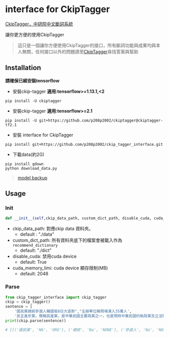 # interface for CkipTagger 
[CkipTagger，中研院中文斷詞系統](https://github.com/ckiplab/ckiptagger)

讓你更方便的使用CkipTagger
> 這只是一個讓你方便使用CkipTagger的接口，所有斷詞功能與成果均與本人無關，任何接口以外的問題請至[CkipTagger](https://github.com/ckiplab/ckiptagger)尋找答案與幫助

## Installation
**請確保已經安裝tensorflow**
- 安裝ckip-tagger **適用:tensorflow>=1.13.1,<2**
```
pip install -U ckiptagger
```
- 安裝ckip-tagger **適用:tensorflow>=2.1**
```
pip install -U git+https://github.com/p208p2002/ckiptagger@ckiptagger-tf2.1
```

- 安裝 interface for CkipTagger
```
pip install git+https://github.com/p208p2002/ckip_tagger_interface.git
```

- 下載data(約2G)
```
pip install gdown
python download_data.py
```
> [model backup](https://github.com/ckiplab/ckiptagger#1-download-model-files)

## Usage
### Init 
```python
def __init__(self,ckip_data_path, custom_dict_path, disable_cuda, cuda_memory_limi):
```
- ckip_data_path: 對應ckip data 資料夾。
    - default : "./data"
- custom_dict_path: 所有資料夾底下的檔案會被載入作為`recommend_dictionary`
    - default: "./dict"
- disable_cuda: 禁用cuda device
    - default: True
- cuda_memory_limi: cuda device 顯存限制(MB)
    - default: 2048

### Parse
```python
from ckip_tagger_interface import ckip_tagger
ckip = ckip_tagger()
sentence = [
    '國民黨總統參選人韓國瑜8日大造勢","主辦單位稱現場湧入35萬人',
    '民主進步黨，簡稱民進黨，是中華民國主要政黨之一，也是現時中華民國的執政黨及立法院最大黨']
print(ckip.parse(sentence))

# [[('國民黨', 'Nb', 'ORG'), ('總統', 'Na', 'NONE'), ('參選人', 'Na', 'NONE'), ('韓國瑜', 'Nb', 'PERSON'), ('8日', 'Nd', 'DATE'), ('大', 'VH', 'NONE'), ('造勢', 'VB', 'NONE'), ('"', 'FW', 'NONE'), (',', 'COMMACATEGORY', 'NONE'), ('"', 'FW', 'NONE'), ('主辦', 'VC', 'NONE'), ('單位', 'Na', 'NONE'), ('稱', 'VG', 'NONE'), ('現場', 'Nc', 'NONE'), ('湧入', 'VCL', 'NONE'), ('35萬', 'Neu', 'CARDINAL'), ('人', 'Na', 'NONE')], [('民主進步黨', 'Nb', 'ORG'), ('，', 'COMMACATEGORY', 'NONE'), ('簡稱', 'VG', 'NONE'), ('民進黨', 'Nb', 'ORG'), ('，', 'COMMACATEGORY', 'NONE'), ('是', 'SHI', 'NONE'), ('中華民國', 'Nc', 'GPE'), ('主要', 'A', 'NONE'), ('政黨', 'Na', 'NONE'), ('之', 'DE', 'NONE'), ('一', 'Neu', 'NONE'), ('，', 'COMMACATEGORY', 'NONE'), ('也', 'D', 'NONE'), ('是', 'SHI', 'NONE'), ('現時', 'Nd', 'NONE'), ('中華民國', 'Nc', 'GPE'), ('的', 'DE', 'NONE'), ('執政黨', 'Na', 'NONE'), ('及', 'Caa', 'NONE'), ('立法院', 'Nc', 'ORG'), ('最', 'Dfa', 'NONE'), ('大', 'VH', 'NONE'), ('黨', 'Na', 'NONE')]]
```
